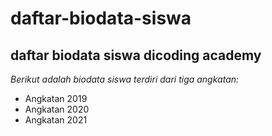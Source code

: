 daftar-biodata-siswa
==
daftar biodata siswa dicoding academy
--
*Berikut adalah biodata siswa terdiri dari tiga angkatan:*
- Angkatan 2019
- Angkatan 2020
- Angkatan 2021
